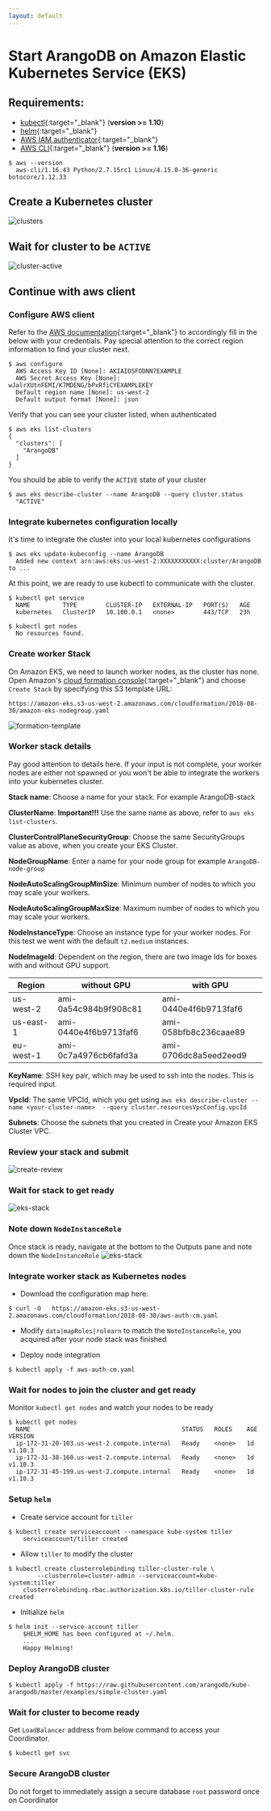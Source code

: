 ```yaml
---
layout: default
---
```

# Start ArangoDB on Amazon Elastic Kubernetes Service (EKS)

## Requirements:

* [kubectl](https://kubernetes.io/docs/tasks/tools/install-kubectl/){:target="_blank"} (**version >= 1.10**)
* [helm](https://www.helm.sh/){:target="_blank"}
* [AWS IAM authenticator](https://github.com/kubernetes-sigs/aws-iam-authenticator){:target="_blank"}
* [AWS CLI](https://docs.aws.amazon.com/cli/latest/userguide/installing.html){:target="_blank"} (**version >= 1.16**)

```
$ aws --version
  aws-cli/1.16.43 Python/2.7.15rc1 Linux/4.15.0-36-generic botocore/1.12.33
```

## Create a Kubernetes cluster

![clusters](images/eks-clusters.png)

## Wait for cluster to be `ACTIVE`
![cluster-active](images/eks-cluster-active.png)

## Continue with aws client

### Configure AWS client

Refer to the [AWS documentation](https://docs.aws.amazon.com/cli/latest/userguide/cli-chap-getting-started.html){:target="_blank"}
to accordingly fill in the below with your credentials.
Pay special attention to the correct region information  to find your cluster next.

```
$ aws configure
  AWS Access Key ID [None]: AKIAIOSFODNN7EXAMPLE
  AWS Secret Access Key [None]: wJalrXUtnFEMI/K7MDENG/bPxRfiCYEXAMPLEKEY
  Default region name [None]: us-west-2
  Default output format [None]: json
```

Verify that you can see your cluster listed, when authenticated
```
$ aws eks list-clusters
{
  "clusters": [
    "ArangoDB"
  ]
}
```

You should be able to verify the `ACTIVE` state of your cluster
```
$ aws eks describe-cluster --name ArangoDB --query cluster.status
  "ACTIVE"
```

### Integrate kubernetes configuration locally

It's time to integrate the cluster into your local kubernetes configurations

```
$ aws eks update-kubeconfig --name ArangoDB
  Added new context arn:aws:eks:us-west-2:XXXXXXXXXXX:cluster/ArangoDB to ...

```

At this point, we are ready to use kubectl to communicate with the cluster.
```
$ kubectl get service
  NAME         TYPE        CLUSTER-IP   EXTERNAL-IP   PORT(S)   AGE
  kubernetes   ClusterIP   10.100.0.1   <none>        443/TCP   23h
```

```
$ kubectl get nodes
  No resources found.
```

### Create worker Stack

On Amazon EKS, we need to launch worker nodes, as the cluster has none.
Open Amazon's [cloud formation console](https://console.aws.amazon.com/cloudformation/){:target="_blank"}
and choose `Create Stack` by specifying this S3 template URL:

```
https://amazon-eks.s3-us-west-2.amazonaws.com/cloudformation/2018-08-30/amazon-eks-nodegroup.yaml
```

![formation-template](images/eks-create-template.png)

### Worker stack details

Pay good attention to details here. If your input is not complete, your worker
nodes are either not spawned or you won't be able to integrate the workers
into your kubernetes cluster.

**Stack name**: Choose a name for your stack. For example ArangoDB-stack

**ClusterName**: **Important!!!** Use the same name as above, refer to `aws eks list-clusters`.

**ClusterControlPlaneSecurityGroup**: Choose the same SecurityGroups value as above, when you create your EKS Cluster.

**NodeGroupName**: Enter a name for your node group for example `ArangoDB-node-group`

**NodeAutoScalingGroupMinSize**: Minimum number of nodes to which you may scale your workers.

**NodeAutoScalingGroupMaxSize**: Maximum number of nodes to which you may scale your workers.

**NodeInstanceType**: Choose an instance type for your worker nodes. For this test we went with the default `t2.medium` instances.

**NodeImageId**: Dependent on the region, there are two image Ids for boxes with and without GPU support.

| Region    | without GPU           | with GPU              |
|-----------|-----------------------|-----------------------|
| us-west-2 | ami-0a54c984b9f908c81 | ami-0440e4f6b9713faf6 |
| us-east-1 | ami-0440e4f6b9713faf6 | ami-058bfb8c236caae89 |
| eu-west-1 | ami-0c7a4976cb6fafd3a | ami-0706dc8a5eed2eed9 |

**KeyName**: SSH key pair, which may be used to ssh into the nodes. This is required input.

**VpcId**: The same VPCId, which you get using `aws eks describe-cluster --name <your-cluster-name>  --query cluster.resourcesVpcConfig.vpcId`

**Subnets**: Choose the subnets that you created in Create your Amazon EKS Cluster VPC.

### Review your stack and submit
![create-review](images/eks-create-review.png)

### Wait for stack to get ready
![eks-stack](images/eks-stack.png)

### Note down `NodeInstanceRole`
Once stack is ready, navigate at the bottom to the Outputs pane and note down the `NodeInstanceRole`
![eks-stack](images/eks-stack-ready.png)

### Integrate worker stack as Kubernetes nodes

* Download the configuration map here:
```
$ curl -O   https://amazon-eks.s3-us-west-2.amazonaws.com/cloudformation/2018-08-30/aws-auth-cm.yaml
```
* Modify `data|mapRoles|rolearn` to match the `NoteInstanceRole`, you acquired after your node stack was finished

* Deploy node integration
```
$ kubectl apply -f aws-auth-cm.yaml
```

### Wait for nodes to join the cluster and get ready
Monitor `kubectl get nodes` and watch your nodes to be ready
```
$ kubectl get nodes
  NAME                                          STATUS   ROLES    AGE   VERSION
  ip-172-31-20-103.us-west-2.compute.internal   Ready    <none>   1d    v1.10.3
  ip-172-31-38-160.us-west-2.compute.internal   Ready    <none>   1d    v1.10.3
  ip-172-31-45-199.us-west-2.compute.internal   Ready    <none>   1d    v1.10.3
```

### Setup `helm`
* Create service account for `tiller`
```
$ kubectl create serviceaccount --namespace kube-system tiller
    serviceaccount/tiller created
```
* Allow `tiller` to modify the cluster
```
$ kubectl create clusterrolebinding tiller-cluster-rule \
        --clusterrole=cluster-admin --serviceaccount=kube-system:tiller
    clusterrolebinding.rbac.authorization.k8s.io/tiller-cluster-rule created
```
* Initialize `helm`
```
$ helm init --service-account tiller
    $HELM_HOME has been configured at ~/.helm.
    ...
    Happy Helming!
```

### Deploy ArangoDB cluster
```
$ kubectl apply -f https://raw.githubusercontent.com/arangodb/kube-arangodb/master/examples/simple-cluster.yaml
```

### Wait for cluster to become ready
Get `LoadBalancer` address from below command to access your Coordinator.
```
$ kubectl get svc
```

### Secure ArangoDB cluster
Do not forget to immediately assign a secure database `root` password once on Coordinator
